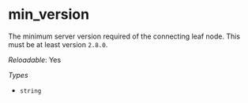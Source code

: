 # min_version

The minimum server version required of the connecting
leaf node. This must be at least version `2.8.0`.

*Reloadable*: Yes

*Types*

- `string`



